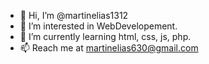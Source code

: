 - 👋 Hi, I’m @martinelias1312
- 👀 I’m interested in WebDevelopement.
- 🌱 I’m currently learning html, css, js, php.
- 📫 Reach me at martinelias630@gmail.com 
